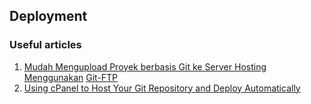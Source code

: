 ## Deployment

### Useful articles

1. [Mudah Mengupload Proyek berbasis Git ke Server Hosting Menggunakan][article] [Git-FTP][git-ftp]
1. [Using cPanel to Host Your Git Repository and Deploy Automatically][article1]


[article]: https://www.codepolitan.com/upload-deploymet-proyek-berbasis-git-ke-server-shared-hosting-menggunakan-git-ftp
[article1]: http://monkeylogic.com/using-cpanel-to-host-your-git-repository-and-deploy-automatically/
[git-ftp]: https://git-ftp.github.io/
